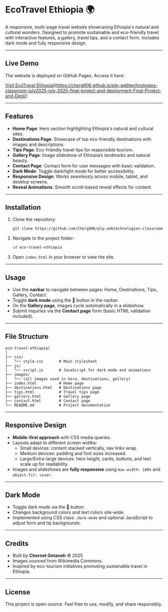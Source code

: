 # EcoTravel Ethiopia 🌍

A responsive, multi-page travel website showcasing Ethiopia's natural and cultural wonders. Designed to promote sustainable and eco-friendly travel with interactive features, a gallery, travel tips, and a contact form. Includes dark mode and fully responsive design.

---

## Live Demo

The website is deployed on GitHub Pages. Access it here:

[Visit EcoTravel Ethiopia](https://your-username.github.io/your-repo-name/)](https://cherg906.github.io/plp-webtechnologies-classroom-july2025-july-2025-final-project-and-deployment-Final-Project-and-Depl/)

---

## Features

- **Home Page**: Hero section highlighting Ethiopia's natural and cultural sites.
- **Destinations Page**: Showcase of top eco-friendly destinations with images and descriptions.
- **Tips Page**: Eco-friendly travel tips for responsible tourism.
- **Gallery Page**: Image slideshow of Ethiopia’s landmarks and natural beauty.
- **Contact Page**: Contact form for user messages with basic validation.
- **Dark Mode**: Toggle dark/light mode for better accessibility.
- **Responsive Design**: Works seamlessly across mobile, tablet, and desktop screens.
- **Reveal Animations**: Smooth scroll-based reveal effects for content.

---

## Installation

1. Clone the repository:
   ```bash
   git clone https://github.com/Cherg906/plp-webtechnologies-classroom-july2025-july-2025-final-project-and-deployment-Final-Project-and-Depl.git
   ```
2. Navigate to the project folder:
   ```bash
   cd eco-travel-ethiopia
   ```
3. Open `index.html` in your browser to view the site.

---

## Usage

- Use the **navbar** to navigate between pages: Home, Destinations, Tips, Gallery, Contact.
- Toggle **dark mode** using the 🌙 button in the navbar.
- On the **Gallery page**, images cycle automatically in a slideshow.
- Submit inquiries via the **Contact page** form (basic HTML validation included).

---

## File Structure

```
eco-travel-ethiopia/
│
├── css/
│   └── style.css       # Main stylesheet
├── js/
│   └── script.js       # JavaScript for dark mode and animations
├── images/
│   └── (all images used in hero, destinations, gallery)
├── index.html          # Home page
├── destinations.html   # Destinations page
├── tips.html           # Travel tips page
├── gallery.html        # Gallery page
├── contact.html        # Contact page
└── README.md           # Project documentation
```

---

## Responsive Design

- **Mobile-first approach** with CSS media queries.  
- Layouts adapt to different screen widths:  
  - Small devices: content stacked vertically, nav links wrap.  
  - Medium devices: padding and font sizes increased.  
  - Large/Extra-large devices: hero height, cards, buttons, and text scale up for readability.  
- Images and slideshows are **fully responsive** using `max-width: 100%` and `object-fit: cover`.

---

## Dark Mode

- Toggle dark mode via the 🌙 button.
- Changes background colors and text colors site-wide.  
- Implemented using CSS class `.dark-mode` and optional JavaScript to adjust form and tip backgrounds.

---

## Credits

- Built by **Chernet Getaneh** © 2025  
- Images sourced from Wikimedia Commons.  
- Inspired by eco-tourism initiatives promoting sustainable travel in Ethiopia.

---

## License

This project is open-source. Feel free to use, modify, and share responsibly.
